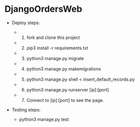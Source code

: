 # DjangoOrdersWeb
- Deploy steps:
    - 1. fork and clone this project
    - 2. pip3 install -r requirements.txt
    - 3. python3 manage.py migrate
    - 4. python3 manage.py makemigrations
    - 5. python3 manage.py shell < insert_default_records.py
    - 6. python3 manage.py runserver [ip]:[port]
    - 7. Connect to [ip]:[port] to see the page.

- Testing steps:
    - python3 manage.py test

